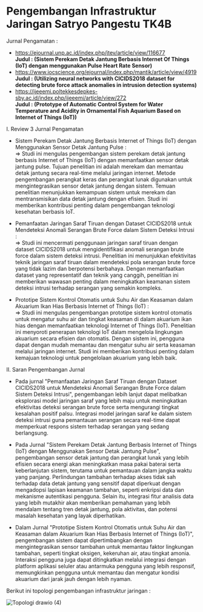 # Pengembangan Infrastruktur Jaringan Satryo Pangestu TK4B

Jurnal Pengamatan :  
- https://ejournal.unp.ac.id/index.php/jtev/article/view/116677   
**Judul : (Sistem Perekam Detak Jantung Berbasis Internet Of Things (IoT) dengan menggunakan Pulse Heart Rate Sensor)**  
- https://www.iocscience.org/ejournal/index.php/mantik/article/view/4919   
**Judul : (Utilizing neural networks with CICIDS2018 dataset for detecting brute force attack anomalies in intrusion detection systems)**  
- https://ijeeemi.poltekkesdepkes-sby.ac.id/index.php/ijeeemi/article/view/272   
**Judul : (Prototype of Automatic Control System for Water Temperature and Acidity in Ornamental Fish Aquarium Based on Internet of Things (IoT))**  

I. Review 3 Jurnal Pengamatan

  - Sistem Perekam Detak Jantung Berbasis Internet of Things (IoT) dengan Menggunakan Sensor Detak Jantung Pulse :  
      => Studi ini mengulas pengembangan sistem perekam detak jantung berbasis Internet of Things (IoT) dengan memanfaatkan sensor detak jantung pulse. Tujuan penelitian ini adalah merekam dan memantau detak jantung secara real-time melalui jaringan internet. Metode pengembangan perangkat keras dan perangkat lunak digunakan untuk mengintegrasikan sensor detak jantung dengan sistem. Temuan penelitian menunjukkan kemampuan sistem untuk merekam dan mentransmisikan data detak jantung dengan efisien. Studi ini memberikan kontribusi penting dalam pengembangan teknologi kesehatan berbasis IoT.
      
  - Pemanfaatan Jaringan Saraf Tiruan dengan Dataset CICIDS2018 untuk Mendeteksi Anomali Serangan Brute Force dalam Sistem Deteksi Intrusi :  
    => Studi ini mencermati penggunaan jaringan saraf tiruan dengan dataset CICIDS2018 untuk mengidentifikasi anomali serangan brute force dalam sistem deteksi intrusi. Penelitian ini menunjukkan efektivitas teknik jaringan saraf tiruan dalam mendeteksi pola serangan brute force yang tidak lazim dan berpotensi berbahaya. Dengan memanfaatkan dataset yang representatif dan teknik yang canggih, penelitian ini memberikan wawasan penting dalam meningkatkan keamanan sistem deteksi intrusi terhadap serangan yang semakin kompleks.
    
  - Prototipe Sistem Kontrol Otomatis untuk Suhu Air dan Keasaman dalam Akuarium Ikan Hias Berbasis Internet of Things (IoT) :  
    => Studi ini mengulas pengembangan prototipe sistem kontrol otomatis untuk mengatur suhu air dan tingkat keasaman di dalam akuarium ikan hias dengan memanfaatkan teknologi Internet of Things (IoT). Penelitian ini menyoroti penerapan teknologi IoT dalam mengelola lingkungan akuarium secara efisien dan otomatis. Dengan sistem ini, pengguna dapat dengan mudah memantau dan mengatur suhu air serta keasaman melalui jaringan internet. Studi ini memberikan kontribusi penting dalam kemajuan teknologi untuk pengelolaan akuarium yang lebih baik.

II. Saran Pengembangan Jurnal

- Pada jurnal "Pemanfaatan Jaringan Saraf Tiruan dengan Dataset CICIDS2018 untuk Mendeteksi Anomali Serangan Brute Force dalam Sistem Deteksi Intrusi", pengembangan lebih lanjut dapat melibatkan eksplorasi model jaringan saraf yang lebih maju untuk meningkatkan efektivitas deteksi serangan brute force serta mengurangi tingkat kesalahan positif palsu. Integrasi model jaringan saraf ke dalam sistem deteksi intrusi guna pemantauan serangan secara real-time dapat memperkuat respons sistem terhadap serangan yang sedang berlangsung.

- Pada Jurnal "Sistem Perekam Detak Jantung Berbasis Internet of Things (IoT) dengan Menggunakan Sensor Detak Jantung Pulse", pengembangan sensor detak jantung dan perangkat lunak yang lebih efisien secara energi akan meningkatkan masa pakai baterai serta keberlanjutan sistem, terutama untuk pemantauan dalam jangka waktu yang panjang. Perlindungan tambahan terhadap akses tidak sah terhadap data detak jantung yang sensitif dapat diperkuat dengan mengadopsi lapisan keamanan tambahan, seperti enkripsi data dan mekanisme autentikasi pengguna. Selain itu, integrasi fitur analisis data yang lebih mutakhir akan memberikan pemahaman yang lebih mendalam tentang tren detak jantung, pola aktivitas, dan potensi masalah kesehatan yang layak diperhatikan.

- Dalam Jurnal "Prototipe Sistem Kontrol Otomatis untuk Suhu Air dan Keasaman dalam Akuarium Ikan Hias Berbasis Internet of Things (IoT)", pengembangan sistem dapat dipertimbangkan dengan mengintegrasikan sensor tambahan untuk memantau faktor lingkungan tambahan, seperti tingkat oksigen, kekeruhan air, atau tingkat amonia. Interaksi pengguna juga dapat ditingkatkan melalui integrasi dengan platform aplikasi seluler atau antarmuka pengguna yang lebih responsif, memungkinkan pengguna untuk memantau dan mengatur kondisi akuarium dari jarak jauh dengan lebih nyaman.

Berikut ini topologi pengembangan infrastruktur jaringan :

![Topologi drawio (4)](https://github.com/eopaleto/Pengembangan-Infrastruktur-Jaringan/assets/126212773/3c7c86b9-8618-475d-80bf-02c72bedba23)
